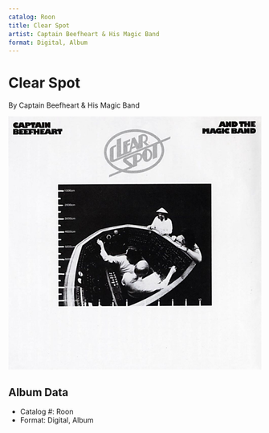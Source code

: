 ```yaml
---
catalog: Roon
title: Clear Spot
artist: Captain Beefheart & His Magic Band
format: Digital, Album
---
```


# Clear Spot

By Captain Beefheart & His Magic Band

![](../../assets/albumcovers/Captain_Beefheart_and_His_Magic_Band-Clear_Spot.png)

## Album Data

- Catalog #: Roon
- Format: Digital, Album

